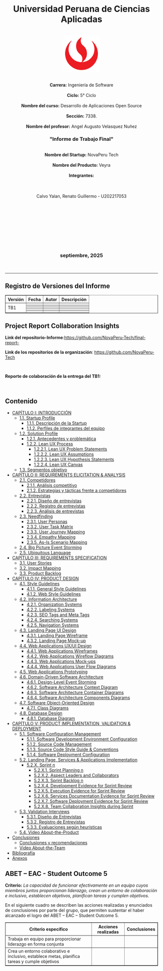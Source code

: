 <div align="center">
  <h1>Universidad Peruana de Ciencias Aplicadas</h1>
  <br>
  <img src="assets/img/chapter-V/UPC.png" alt="UPC Logo" width="auto" height="120"/>
  <p>
    <br>
    <strong>Carrera:</strong> Ingeniería de Software
    <br><br>
    <strong>Ciclo:</strong> 5° Ciclo
    <br><br>
    <strong>Nombre del curso:</strong> Desarrollo de Aplicaciones Open Source
    <br><br>
    <strong>Sección:</strong> 7338.
    <br><br>
    <strong>Nombre del profesor:</strong> Angel Augusto Velasquez Nuñez
  </p>
  <h3>"Informe de Trabajo Final"</h3>
  <p>
    <br>
    <strong>Nombre del Startup:</strong> NovaPeru Tech
    <br><br>
    <strong>Nombre del Producto:</strong> Veyra
    <br><br>
    <strong>Integrantes:</strong>
    <br><br>
    <br><br>
    Calvo Yalan, Renato Guillermo - U202217053
    <br><br>
    <br><br>
    <br><br>
    <br><br>
    <br><br>
  </p>
  <h3>septiembre, 2025</h3>
</div>

<br>

<hr>

## Registro de Versiones del Informe

<table border="1" cellpadding="5" cellspacing="0">
  <thead>
    <tr>
      <th>Versión</th>
      <th>Fecha</th>
      <th>Autor</th>
      <th>Descripción</th>
    </tr>
  </thead>
  <tbody>
    <tr>
      <td rowspan="10">TB1</td>
      <td></td>
      <td></td>
      <td></td>
    </tr>
    <tr>
      <td></td>
      <td></td>
      <td></td>
    </tr>
    <tr>
      <td></td>
      <td></td>
      <td></td>
    </tr>
    <tr>
      <td></td>
      <td></td>
      <td></td>
    </tr>
    <tr>
      <td></td>
      <td></td>
      <td></td>
    </tr>
  </tbody>
</table>


## Project Report Collaboration Insights

**Link del repositorio-Informe**:https://github.com/NovaPeru-Tech/final-report-

**Link de los repositorios de la organización**: https://github.com/NovaPeru-Tech

<br>

**Reporte de colaboración de la entrega del TB1:**




<br>


<h2>Contenido</h2>

<ul>
  <li><a href="#introduction">CAPÍTULO I: INTRODUCCIÓN</a>
    <ul>
      <li><a href="#startupProfile">1.1. Startup Profile</a>
        <ul>
          <li><a href="#descriptionStartup">1.1.1. Descripción de la Startup</a></li>
          <li><a href="#teamProfile">1.1.2. Perfiles de integrantes del equipo</a></li>
        </ul>
      </li>
      <li><a href="#solutionProfile">1.2. Solution Profile</a>
        <ul>
          <li><a href="#antecedents">1.2.1. Antecedentes y problemática</a></li>
          <li><a href="#leanUXProcess">1.2.2. Lean UX Process</a>
            <ul>
              <li><a href="#problemStatement">1.2.2.1. Lean UX Problem Statements</a></li>
              <li><a href="#assumptions">1.2.2.2. Lean UX Assumptions</a></li>
              <li><a href="#hypothesisStatements">1.2.2.3. Lean UX Hypothesis Statements</a></li>
              <li><a href="#uxCanvas">1.2.2.4. Lean UX Canvas</a></li>
            </ul>
          </li>
        </ul>
      </li>
      <li><a href="#objectiveSegment">1.3. Segmentos objetivo</a></li>
    </ul>
  </li>

  <li><a href="#requirementsElicitation">CAPÍTULO II: REQUIREMENTS ELICITATION & ANALYSIS</a>
    <ul>
      <li><a href="#competitors">2.1. Competidores</a>
        <ul>
          <li><a href="#competitiveAnalysis">2.1.1. Análisis competitivo</a></li>
          <li><a href="#competitiveStrategies">2.1.2. Estrategias y tácticas frente a competidores</a></li>
        </ul>
      </li>
      <li><a href="#interviews">2.2. Entrevistas</a>
        <ul>
          <li><a href="#interviewDesign">2.2.1. Diseño de entrevistas</a></li>
          <li><a href="#registerInterview">2.2.2. Registro de entrevistas</a></li>
          <li><a href="#analysisInterview">2.2.3. Análisis de entrevistas</a></li>
        </ul>
      </li>
      <li><a href="#needfinding">2.3. Needfinding</a>
        <ul>
          <li><a href="#userPersonas">2.3.1. User Personas</a></li>
          <li><a href="#userTaskMatrix">2.3.2. User Task Matrix</a></li>
          <li><a href="#userJourneyMapping">2.3.3. User Journey Mapping</a></li>
          <li><a href="#empathyMap">2.3.4. Empathy Mapping</a></li>
          <li><a href="#asIsScenario">2.3.5. As-Is Scenario Mapping</a></li>
        </ul>
      </li>
      <li><a href="#bigPictureEventStorming">2.4. Big Picture Event Storming</a></li>
      <li><a href="#ubiquitousLanguage">2.5. Ubiquitous Language</a></li>
    </ul>
  </li>

  <li><a href="#requirementsSpecification">CAPÍTULO III: REQUIREMENTS SPECIFICATION</a>
    <ul>
      <li><a href="#userStories">3.1. User Stories</a></li>
      <li><a href="#impactMapping">3.2. Impact Mapping</a></li>
      <li><a href="#productBacklog">3.3. Product Backlog</a></li>
    </ul>
  </li>

  <li><a href="#productDesign">CAPÍTULO IV: PRODUCT DESIGN</a>
    <ul>
      <li><a href="#styleGuidelines">4.1. Style Guidelines</a>
        <ul>
          <li><a href="#generalStyleGuidelines">4.1.1. General Style Guidelines</a></li>
          <li><a href="#webStyleGuidelines">4.1.2. Web Style Guidelines</a></li>
        </ul>
      </li>
      <li><a href="#infoArchitecture">4.2. Information Architecture</a>
        <ul>
          <li><a href="#orgSystem">4.2.1. Organization Systems</a></li>
          <li><a href="#labelSystem">4.2.2. Labeling Systems</a></li>
          <li><a href="#seoTags">4.2.3. SEO Tags and Meta Tags</a></li>
          <li><a href="#searchSystem">4.2.4. Searching Systems</a></li>
          <li><a href="#navigationSystem">4.2.5. Navigation Systems</a></li>
        </ul>
      </li>
      <li><a href="#landingDesign">4.3. Landing Page UI Design</a>
        <ul>
          <li><a href="#landingWireframe">4.3.1. Landing Page Wireframe</a></li>
          <li><a href="#landingMockUp">4.3.2. Landing Page Mock-up</a></li>
        </ul>
      </li>
      <li><a href="#webAppDesign">4.4. Web Applications UX/UI Design</a>
        <ul>
          <li><a href="#webAppWireframes">4.4.1. Web Applications Wireframes</a></li>
          <li><a href="#webAppWireflow">4.4.2. Web Applications Wireflow Diagrams</a></li>
          <li><a href="#webAppMockups">4.4.3. Web Applications Mock-ups</a></li>
          <li><a href="#webAppUserFlow">4.4.4. Web Applications User Flow Diagrams</a></li>
        </ul>
      </li>
      <li><a href="#webAppPrototyping">4.5. Web Applications Prototyping</a></li>
      <li><a href="#DDD">4.6. Domain-Driven Software Architecture</a>
        <ul>
          <li><a href="#designEventStorming">4.6.1. Design-Level Event Storming</a></li>
          <li><a href="#contextDiagram">4.6.2. Software Architecture Context Diagram</a></li>
          <li><a href="#containerDiagram">4.6.3. Software Architecture Container Diagrams</a></li>
          <li><a href="#componentDiagram">4.6.4. Software Architecture Components Diagrams</a></li>
        </ul>
      </li>
      <li><a href="#softwareObjectOrientedDesign">4.7. Software Object-Oriented Design</a>
        <ul>
          <li><a href="#classDiagram">4.7.1. Class Diagrams</a></li>
        </ul>
      </li>
      <li><a href="#dbDesign">4.8. Database Design</a>
        <ul>
          <li><a href="#dbDiagram">4.8.1. Database Diagram</a></li>
        </ul>
      </li>
    </ul>
  </li>

  <li><a href="#productImplementation">CAPÍTULO V: PRODUCT IMPLEMENTATION, VALIDATION & DEPLOYMENT</a>
    <ul>
      <li><a href="#softwareConfig">5.1. Software Configuration Management</a>
        <ul>
          <li><a href="#softwareDevelopment">5.1.1. Software Development Environment Configuration</a></li>
          <li><a href="#sourceCodeManagement">5.1.2. Source Code Management</a></li>
          <li><a href="#sourceCodeStyleGuide">5.1.3. Source Code Style Guide & Conventions</a></li>
          <li><a href="#softwareDeploymentConfig">5.1.4. Software Deployment Configuration</a></li>
        </ul>
      </li>
      <li><a href="#landingPageImplementation">5.2. Landing Page, Services & Applications Implementation</a>
        <ul>
          <li><a href="#sprint">5.2.X. Sprint n</a>
            <ul>
              <li><a href="#sprintPlanning">5.2.X.1. Sprint Planning n</a></li>
              <li><a href="#aspectLeaders">5.2.X.2. Aspect Leaders and Collaborators</a></li>
              <li><a href="#sprintBacklog">5.2.X.3. Sprint Backlog n</a></li>
              <li><a href="#developmentEvidence">5.2.X.4. Development Evidence for Sprint Review</a></li>
              <li><a href="#executionEvidence">5.2.X.5. Execution Evidence for Sprint Review</a></li>
              <li><a href="#servicesDocumentation">5.2.X.6. Services Documentation Evidence for Sprint Review</a></li>
              <li><a href="#deploymentEvidence">5.2.X.7. Software Deployment Evidence for Sprint Review</a></li>
              <li><a href="#teamCollaborationInsights">5.2.X.8. Team Collaboration Insights during Sprint</a></li>
            </ul>
          </li>
        </ul>
      </li>
      <li><a href="#validationInterviews">5.3. Validation Interviews</a>
        <ul>
          <li><a href="#validationDesign">5.3.1. Diseño de Entrevistas</a></li>
          <li><a href="#validationRegister">5.3.2. Registro de Entrevistas</a></li>
          <li><a href="#heuristicsEvaluation">5.3.3. Evaluaciones según heurísticas</a></li>
        </ul>
      </li>
      <li><a href="#videoAboutProduct">5.4. Video About-the-Product</a></li>
    </ul>
  </li>

  <li><a href="#conclusions">Conclusiones</a>
    <ul>
      <li><a href="#conclutionAndRecomendation">Conclusiones y recomendaciones</a></li>
      <li><a href="#teamVideo">Video About-the-Team</a></li>
    </ul>
  </li>

  <li><a href="#bibliography">Bibliografía</a></li>
  <li><a href="#anexos">Anexos</a></li>
</ul>



## ABET – EAC - Student Outcome 5

**Criterio:** *La capacidad de funcionar efectivamente en un equipo cuyos miembros juntos proporcionan liderazgo, crean un entorno de colaboración e inclusivo, establecen objetivos, planifican tareas y cumplen objetivos.*

En el siguiente cuadro se describen las acciones realizadas y enunciados de conclusiones por parte del grupo, que permiten sustentar el haber alcanzado el logro del ABET – EAC – Student Outcome 5.

<table border="1" cellpadding="5" cellspacing="0">
  <thead>
    <tr>
      <th>Criterio específico</th>
      <th>Acciones realizadas</th>
      <th>Conclusiones</th>
    </tr>
  </thead>
  <tbody>
    <tr>
      <td>Trabaja en equipo para proporcionar liderazgo en forma conjunta</td>
      <td></td>
      <td></td>
    </tr>
    <tr>
      <td>Crea un entorno colaborativo e inclusivo, establece metas, planifica tareas y cumple objetivos</td>
      <td></td>
      <td></td>
    </tr>
  </tbody>
</table>



